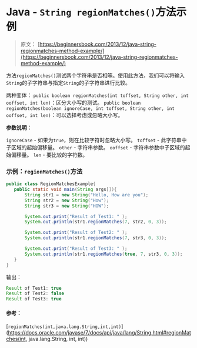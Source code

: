# Java - `String regionMatches()`方法示例

> 原文： [https://beginnersbook.com/2013/12/java-string-regionmatches-method-example/](https://beginnersbook.com/2013/12/java-string-regionmatches-method-example/)

方法`regionMatches()`测试两个字符串是否相等。使用此方法，我们可以将输入`String`的子字符串与指定`String`的子字符串进行比较。

两种变体：
`public boolean regionMatches(int toffset, String other, int ooffset, int len)`：区分大小写的测试。
`public boolean regionMatches(boolean ignoreCase, int toffset, String other, int ooffset, int len)`：可以选择考虑或忽略大小写。

**参数说明：**

`ignoreCase` - 如果为`true`，则在比较字符时忽略大小写。
`toffset` - 此字符串中子区域的起始偏移量。
`other` - 字符串参数。
`ooffset` - 字符串参数中子区域的起始偏移量。
`len` - 要比较的字符数。

### 示例：`regionMatches()`方法

```java
public class RegionMatchesExample{
   public static void main(String args[]){
       String str1 = new String("Hello, How are you");
       String str2 = new String("How");
       String str3 = new String("HOW");

       System.out.print("Result of Test1: " );
       System.out.println(str1.regionMatches(7, str2, 0, 3));

       System.out.print("Result of Test2: " );
       System.out.println(str1.regionMatches(7, str3, 0, 3));

       System.out.print("Result of Test3: " );
       System.out.println(str1.regionMatches(true, 7, str3, 0, 3));
   }
}
```

输出：

```java
Result of Test1: true
Result of Test2: false
Result of Test3: true
```

#### 参考：

[`regionMatches(int,java.lang.String,int,int)`](https://docs.oracle.com/javase/7/docs/api/java/lang/String.html#regionMatches(int, java.lang.String, int, int))